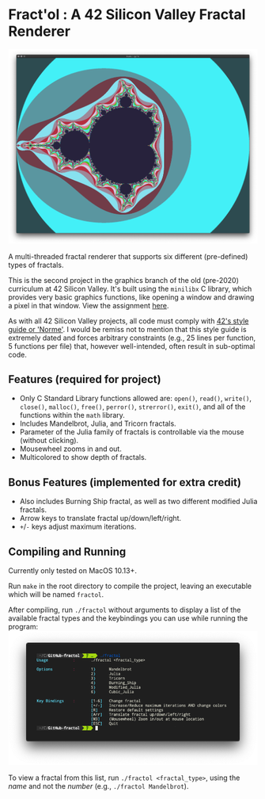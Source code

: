 # Fract'ol : A 42 Silicon Valley Fractal Renderer

![screenshot](/screenshots/mandelbrot.png?raw=true)

A multi-threaded fractal renderer that supports six different (pre-defined) types of fractals.

This is the second project in the graphics branch of the old (pre-2020) curriculum at 42 Silicon Valley. It's built using the `minilibx` C library, which provides very basic graphics functions, like opening a window and drawing a pixel in that window. View the assignment [here](https://github.com/jakemgilfix/ft_fractol-Fractal-Fun/blob/master/fract_ol.en.pdf).

As with all 42 Silicon Valley projects, all code must comply with [42's style guide or 'Norme'](https://github.com/jakemgilfix/ft_fractol-Fractal-Fun/blob/master/norme.en.pdf). I would be remiss not to mention that this style guide is extremely dated and forces arbitrary constraints (e.g., 25 lines per function, 5 functions per file) that, however well-intended, often result in sub-optimal code.

## Features (required for project)
* Only C Standard Library functions allowed are: `open()`, `read()`, `write()`, `close()`, `malloc()`, `free()`, `perror()`, `strerror()`, `exit()`, and all of the functions within the `math` library.
* Includes Mandelbrot, Julia, and Tricorn fractals.
* Parameter of the Julia family of fractals is controllable via the mouse (without clicking).
* Mousewheel zooms in and out.
* Multicolored to show depth of fractals.

## Bonus Features (implemented for extra credit)
* Also includes Burning Ship fractal, as well as two different modified Julia fractals.
* Arrow keys to translate fractal up/down/left/right.
* `+`/`-` keys adjust maximum iterations.

## Compiling and Running
Currently only tested on MacOS 10.13+.

Run `make` in the root directory to compile the project, leaving an executable which will be named `fractol`.

After compiling, run `./fractol` without arguments to display a list of the available fractal types and the keybindings you can use while running the program:
![screenshot](/screenshots/menu.png?raw=true)

To view a fractal from this list, run `./fractol <fractal_type>`, using the *name* and not the *number* (e.g., `./fractol Mandelbrot`).
